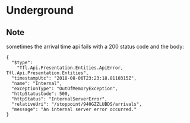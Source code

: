 # Underground

## Note

sometimes the arrival time api fails with a 200 status code and the body:

```
{
  "$type":
    "Tfl.Api.Presentation.Entities.ApiError, Tfl.Api.Presentation.Entities",
  "timestampUtc": "2018-08-06T23:23:18.8110315Z",
  "name": "Internal",
  "exceptionType": "OutOfMemoryException",
  "httpStatusCode": 500,
  "httpStatus": "InternalServerError",
  "relativeUri": "/stoppoint/940GZZLUBDS/arrivals",
  "message": "An internal server error occurred."
}
```
